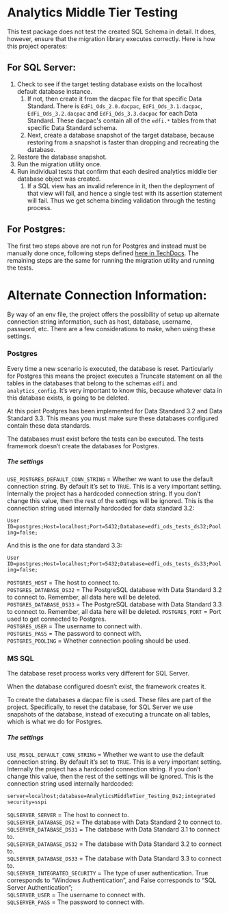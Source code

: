 ﻿# Analytics Middle Tier Testing

This test package does not test the created SQL Schema in detail. It does,
however, ensure that the migration library executes correctly. Here is how this
project operates:

## For SQL Server:
1. Check to see if the target testing database exists on the localhost default
   database instance.
    1. If not, then create it from the dacpac file for that specific Data
       Standard. There is `EdFi_Ods_2.0.dacpac`, `EdFi_Ods_3.1.dacpac`, `EdFi_Ods_3.2.dacpac`
       and `EdFi_Ods_3.3.dacpac` for each Data Standard. These dacpac's contain all
       of the `edfi.*` tables from that specific Data Standard schema.
    2. Next, create a database snapshot of the target database, because
       restoring from a snapshot is faster than dropping and recreating the
       database.
2. Restore the database snapshot.
3. Run the migration utility once.
4. Run individual tests that confirm that each desired analytics middle tier
   database object was created.
    1. If a SQL view has an invalid reference in it, then the deployment of that
       view will fail, and hence a single test with its assertion statement will
       fail. Thus we get schema binding validation through the testing process.

## For Postgres:
The first two steps above are not run for Postgres and instead must be manually
done once, following steps defined [here in
TechDocs](https://techdocs.ed-fi.org/pages/viewpage.action?pageId=98570706). The
remaining steps are the same for running the migration utility and running the
tests.

# Alternate Connection Information: 
By way of an env file, the project offers the possibility of setup up alternate connection string information, such as host, database, username, password, etc.
There are a few considerations to make, when using these settings.

### Postgres

Every time a new scenario is executed, the database is reset. Particularly for Postgres this means the project executes a Truncate statement on all the tables in the databases that belong to the schemas `edfi` and `analytics_config`. It’s very important to know this, because whatever data in this database exists, is going to be deleted. 

At this point Postgres has been implemented for Data Standard 3.2 and Data Standard 3.3. This means you must make sure these databases configured contain these data standards.

The databases must exist before the tests can be executed. The tests framework doesn’t create the databases for Postgres.

##### The settings

`USE_POSTGRES_DEFAULT_CONN_STRING` = Whether we want to use the default connection string. By default it’s set to `TRUE`. 
This is a very important setting. Internally the project has a hardcoded connection string. If you don’t change this value, then the rest of the settings will be ignored. This is the connection string used internally hardcoded for data standard 3.2:  

`User ID=postgres;Host=localhost;Port=5432;Database=edfi_ods_tests_ds32;Pooling=false;`

And this is the one for data standard 3.3:  

`User ID=postgres;Host=localhost;Port=5432;Database=edfi_ods_tests_ds33;Pooling=false;`

`POSTGRES_HOST` = The host to connect to.  
`POSTGRES_DATABASE_DS32` = The PostgreSQL database with Data Standard 3.2 to connect to. Remember, all data here will be deleted.
`POSTGRES_DATABASE_DS33` = The PostgreSQL database with Data Standard 3.3 to connect to. Remember, all data here will be deleted.
`POSTGRES_PORT` = Port used to get connected to Postgres.  
`POSTGRES_USER` = The username to connect with.  
`POSTGRES_PASS` = The password to connect with.  
`POSTGRES_POOLING` = Whether connection pooling should be used.  

### MS SQL

The database reset process works very different for SQL Server. 

When the database configured doesn’t exist, the framework creates it.

To create the databases a dacpac file is used. These files are part of the project. 
Specifically, to reset the database, for SQL Server we use snapshots of the database, instead of executing a truncate on all tables, which is what we do for Postgres. 

##### The settings
`USE_MSSQL_DEFAULT_CONN_STRING` = Whether we want to use the default connection string. By default it’s set to `TRUE`. 
This is a very important setting. Internally the project has a hardcoded connection string. If you don’t change this value, then the rest of the settings will be ignored. This is the connection string used internally hardcoded: 

`server=localhost;database=AnalyticsMiddleTier_Testing_Ds2;integrated security=sspi`

`SQLSERVER_SERVER` = The host to connect to.  
`SQLSERVER_DATABASE_DS2` = The database with Data Standard 2 to connect to.  
`SQLSERVER_DATABASE_DS31` = The database with Data Standard 3.1 to connect to.  
`SQLSERVER_DATABASE_DS32` = The database with Data Standard 3.2 to connect to.  
`SQLSERVER_DATABASE_DS33` = The database with Data Standard 3.3 to connect to.  
`SQLSERVER_INTEGRATED_SECURITY` = The type of user authentication. True corresponds to “Windows Authentication”, and False corresponds to “SQL Server Authentication”;  
`SQLSERVER_USER` = The username to connect with.  
`SQLSERVER_PASS` = The password to connect with.  
